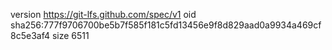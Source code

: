 version https://git-lfs.github.com/spec/v1
oid sha256:777f9706700be5b7f585f181c5fd13456e9f8d829aad0a9934a469cf8c5e3af4
size 6511
